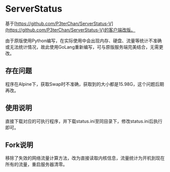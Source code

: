 # ServerStatus

基于[https://github.com/P3terChan/ServerStatus-V](https://github.com/P3terChan/ServerStatus-V)的客户端改版。

由于原版使用Python编写，在实际使用中会出现内存、硬盘、流量等统计不准确或无法统计情况，故此使用GoLang重新编写，可与原版服务端完美结合，无需更改。

## 存在问题

程序在Alpine下，获取Swap时不准确，获取到的大小都是15.98G，这个问题后期再改。

## 使用说明

直接下载对应的可执行程序，并下载status.ini至同目录下，修改status.ini后执行即可。



## Fork说明

移除了失效的网络流量计算方法，改为直接读取内核信息，流量统计为开机到现在所有的流量，重启服务器清零。
